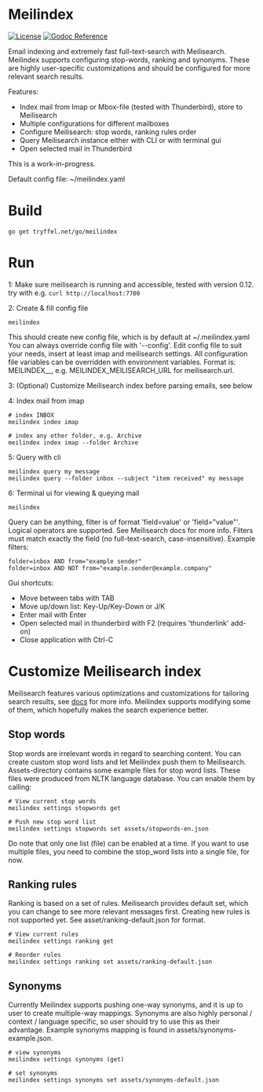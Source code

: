 # Meilindex

[![License](https://img.shields.io/github/license/tryffel/mailindex.svg)](LICENSE)
[![Godoc Reference](https://img.shields.io/badge/godoc-reference-blue.svg)](https://pkg.go.dev/tryffel.net/go/meilindex?tab=overview)

Email indexing and extremely fast full-text-search with Meilisearch. Meilindex supports configuring 
stop-words, ranking and synonyms. These are highly user-specific customizations and should be configured 
for more relevant search results. 

Features:
* Index mail from Imap or Mbox-file (tested with Thunderbird), store to Meilisearch
* Multiple configurations for different mailboxes
* Configure Meilisearch: stop words, ranking rules order
* Query Meilisearch instance either with CLI or with terminal gui
* Open selected mail in Thunderbird

This is a work-in-progress.

Default config file: ~/meilindex.yaml

# Build
```
go get tryffel.net/go/meilindex
```

# Run
1: Make sure meilisearch is running and accessible, tested with version 0.12.
try with e.g. ```curl http://localhost:7700```

2: Create & fill config file

```
meilindex
```
This should create new config file, which is by default at ~/.meilindex.yaml
You can always override config file with '--config'.
Edit config file to suit your needs, insert at least imap and meilisearch settings.
All configuration file variables can be overridden with environment variables. Format is:
MEILINDEX_<block>_<key>, e.g. MEILINDEX_MEILISEARCH_URL for meilisearch.url.

3: (Optional) Customize Meilisearch index before parsing emails, see below

4: Index mail from imap
```
# index INBOX
meilindex index imap 

# index any other folder, e.g. Archive
meilindex index imap --folder Archive
```

5: Query with cli
```
meilindex query my message
meilindex query --folder inbox --subject "item received" my message

```

6: Terminal ui for viewing & queying mail
```
meilindex
```

Query can be anything, filter is of format 'field=value' or 'field="value"'. Logical operators are supported. See
Meilisearch docs for more info. Filters must match exactly the field (no full-text-search, case-insensitive). 
Example filters:
```
folder=inbox AND from="example sender"
folder=inbox AND NOT from="example.sender@example.company"
```

Gui shortcuts:
* Move between tabs with TAB
* Move up/down list: Key-Up/Key-Down or J/K
* Enter mail with Enter
* Open selected mail in thunderbird with F2 (requires 'thunderlink' add-on)
* Close application with Ctrl-C


# Customize Meilisearch index
Meilisearch features various optimizations and customizations for tailoring search results, 
see [docs](https://docs.meilisearch.com/references/settings.html) for more info. Meilindex supports 
modifying some of them, which hopefully makes the search experience better.

## Stop words
Stop words are irrelevant words in regard to searching content. 
You can create custom stop word lists and let Meilindex 
push them to Meilisearch. Assets-directory contains some example files for stop word lists. These files were 
produced from NLTK language database. You can enable them by calling:
```
# View current stop words
meilindex settings stopwords get

# Push new stop word list
meilindex settings stopwords set assets/stopwords-en.json
```
Do note that only one list (file) can be enabled at a time. If you want to use multiple files, 
you need to combine the stop_word lists into a single file, for now.

## Ranking rules
Ranking is based on a set of rules. Meilisearch provides default set, which you can change to see more relevant
messages first. Creating new rules is not supported yet. See asset/ranking-default.json for format.

```
# View current rules
meilindex settings ranking get

# Reorder rules
meilindex settings ranking set assets/ranking-default.json
```

## Synonyms
Currently Meilindex supports pushing one-way synonyms, and it is up to user to create multiple-way mappings. Synonyms 
are also highly personal / context / language specific, so user should try to use this as their advantage.
Example synonyms mapping is found in assets/synonyms-example.json.

```
# view synonyms
meilindex settings synonyms (get)

# set synonyms
meilindex settings synonyms set assets/synonyms-default.json
```
